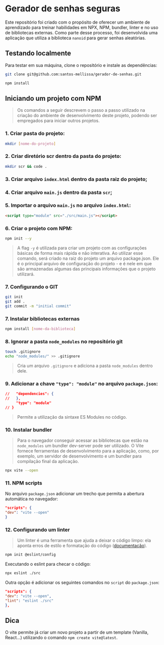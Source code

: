 # Gerador de senhas seguras
Este repositório foi criado com o propósito de oferecer um ambiente de aprendizado para treinar habilidades em NPX, NPM, bundler, linter e no uso de bibliotecas externas. Como parte desse processo, foi desenvolvida uma aplicação que utiliza a biblioteca `nanoid` para gerar senhas aleatórias.

## Testando localmente
Para testar em sua máquina, clone o repositório e instale as dependências:
```sh
git clone git@github.com:santos-mellissa/gerador-de-senhas.git
```

```sh
npm install
```

## Iniciando um projeto com NPM
> Os comandos a seguir descrevem o passo a passo utilizado na criação do ambiente de desenvolvimento deste projeto, podendo ser empregados para iniciar outros projetos.
### 1. Criar pasta do projeto:
```sh
mkdir [nome-do-projeto]
```
### 2. Criar diretório scr dentro da pasta do projeto:
```sh
mkdir scr && code .
```
### 3. Criar arquivo `index.html` dentro da pasta raiz do projeto;
### 4. Criar arquivo `main.js` dentro da pasta `scr`;
### 5. Importar o arquivo `main.js` no arquivo `index.html`:
```html
<script type="module" src="./src/main.js"></script>
```
### 6. Criar o projeto com NPM:
```sh
npm init --y
```
> A flag `-y` é utilizada para criar um projeto com as configurações básicas de forma mais rápida e não interativa.
Ao utilizar esse comando, será criado na raiz do projeto um arquivo package.json. Ele é o principal arquivo de configuração do projeto - e é nele em que são armazenadas algumas das principais informações que o projeto utilizará.
### 7. Configurando o GIT
```sh
git init
git add .
git commit -m "initial commit"
```
### 7. Instalar bibliotecas externas
```sh
npm install [nome-da-biblioteca]
```
### 8. Ignorar a pasta `node_modules` no repositório git
```sh
touch .gitignore
echo "node_modules/" >> .gitignore
```
> Cria um arquivo `.gitignore` e adiciona a pasta `node_modules` dentro dele.
### 9. Adicionar a chave `"type": "module"` no arquivo `package.json`:
```json
//   "dependencies": {
//   },
     "type": "module"
// }
```
> Permite a utilização da sintaxe ES Modules no código.
### 10. Instalar bundler
> Para o navegador conseguir acessar as bibliotecas que estão na `node_modules` um bundler dev-server pode ser utilizado. O Vite fornece ferramentas de desenvolvimento para a aplicação, como, por exemplo, um servidor de desenvolvimento e um bundler para compilação final da aplicação.
```sh
npx vite --open
```
### 11. NPM scripts
No arquivo `package.json` adicionar um trecho que permita a abertura automática no navegador:
```json
"scripts": {
"dev": "vite --open"
}
```
### 12. Configurando um linter
> Um linter é uma ferramenta que ajuda a deixar o código limpo: ela aponta erros de estilo e formatação do código ([documentação](https://eslint.org/docs/latest/rules/)).
```sh
npm init @eslint/config
```
Executando o eslint para checar o código:
```sh
npx eslint ./src
```
Outra opção é adicionar os seguintes comandos no `script` do `package.json`:
```json
"scripts": {
"dev": "vite --open",
"lint": "eslint ./src"
},
```
## Dica
O vite permite já criar um novo projeto a partir de um template (Vanilla, React...) utilizando o comando `npm create vite@latest`.
